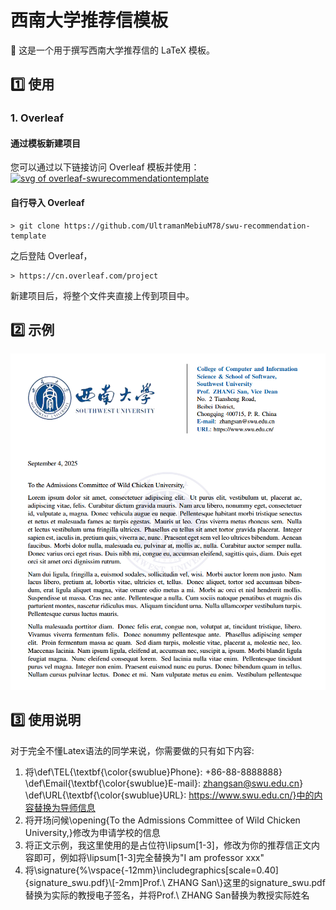 # 西南大学推荐信模板

:page_facing_up: 这是一个用于撰写西南大学推荐信的 LaTeX 模板。

## :one: 使用

### 1. Overleaf

#### 通过模板新建项目

您可以通过以下链接访问 Overleaf 模板并使用：[![svg of overleaf-swurecommendationtemplate](https://img.shields.io/badge/Overleaf-TJ--CSCCG%2Ftongji--recommendation--template-green)](https://www.overleaf.com/latex/templates/tongji-recommendation-template/kdhmbtfyjfpr)

#### 自行导入 Overleaf

```shell
> git clone https://github.com/UltramanMebiuM78/swu-recommendation-template
```

之后登陆 Overleaf，
```Website
> https://cn.overleaf.com/project
```
新建项目后，将整个文件夹直接上传到项目中。




## :two: 示例

![example-image](example.png)

## :three: 使用说明

对于完全不懂Latex语法的同学来说，你需要做的只有如下内容:
1. 将\def\TEL{\textbf{\color{swublue}Phone}: +86-88-8888888}
\def\Email{\textbf{\color{swublue}E-mail}: zhangsan@swu.edu.cn}
\def\URL{\textbf{\color{swublue}URL}: https://www.swu.edu.cn/}中的内容替换为导师信息
2. 将开场问候\opening{To the Admissions Committee of Wild Chicken University,}修改为申请学校的信息
3. 将正文示例，我这里使用的是占位符\lipsum[1-3]，修改为你的推荐信正文内容即可，例如将\lipsum[1-3]完全替换为"I am professor xxx"
4. 将\signature{%\vspace{-12mm}\includegraphics[scale=0.40]{signature_swu.pdf}\\[-2mm]Prof.\ ZHANG San\\}这里的signature_swu.pdf替换为实际的教授电子签名，并将Prof.\ ZHANG San替换为教授实际姓名

